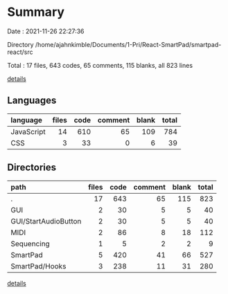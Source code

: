 # Summary

Date : 2021-11-26 22:27:36

Directory /home/ajahnkimble/Documents/1-Pri/React-SmartPad/smartpad-react/src

Total : 17 files,  643 codes, 65 comments, 115 blanks, all 823 lines

[details](details.md)

## Languages
| language | files | code | comment | blank | total |
| :--- | ---: | ---: | ---: | ---: | ---: |
| JavaScript | 14 | 610 | 65 | 109 | 784 |
| CSS | 3 | 33 | 0 | 6 | 39 |

## Directories
| path | files | code | comment | blank | total |
| :--- | ---: | ---: | ---: | ---: | ---: |
| . | 17 | 643 | 65 | 115 | 823 |
| GUI | 2 | 30 | 5 | 5 | 40 |
| GUI/StartAudioButton | 2 | 30 | 5 | 5 | 40 |
| MIDI | 2 | 86 | 8 | 18 | 112 |
| Sequencing | 1 | 5 | 2 | 2 | 9 |
| SmartPad | 5 | 420 | 41 | 66 | 527 |
| SmartPad/Hooks | 3 | 238 | 11 | 31 | 280 |

[details](details.md)